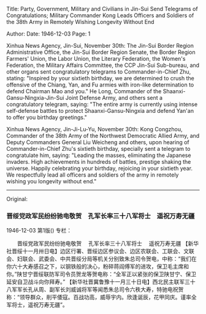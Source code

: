 Title: Party, Government, Military and Civilians in Jin-Sui Send Telegrams of Congratulations; Military Commander Kong Leads Officers and Soldiers of the 38th Army in Remotely Wishing Longevity Without End

Author: 
Date: 1946-12-03
Page: 1

Xinhua News Agency, Jin-Sui, November 30th: The Jin-Sui Border Region Administrative Office, the Jin-Sui Border Region Senate, the Border Region Farmers' Union, the Labor Union, the Literary Federation, the Women's Federation, the Military Affairs Committee, the CCP Jin-Sui Sub-bureau, and other organs sent congratulatory telegrams to Commander-in-Chief Zhu, stating: "Inspired by your sixtieth birthday, we are determined to crush the offensive of the Chiang, Yan, and Fu armies with iron-like determination to defend Chairman Mao and you." He Long, Commander of the Shaanxi-Gansu-Ningxia-Jin-Sui Joint Defense Army, and others sent a congratulatory telegram, saying: "The entire army is currently using intense self-defense battles to protect Shaanxi-Gansu-Ningxia and defend Yan'an to offer you birthday greetings."

Xinhua News Agency, Jin-Ji-Lu-Yu, November 30th: Kong Congzhou, Commander of the 38th Army of the Northwest Democratic Allied Army, and Deputy Commanders General Liu Weicheng and others, upon hearing of Commander-in-Chief Zhu's sixtieth birthday, specially sent a telegram to congratulate him, saying: "Leading the masses, eliminating the Japanese invaders. High achievements in hundreds of battles, prestige shaking the universe. Happily celebrating your birthday, rejoicing in your sixtieth year. We respectfully lead all officers and soldiers of the army in remotely wishing you longevity without end."



<hr /> 

Original: 


### 晋绥党政军民纷纷驰电敬贺　孔军长率三十八军将士　遥祝万寿无疆

1946-12-03
第1版()
专栏：

　　晋绥党政军民纷纷驰电敬贺
  　孔军长率三十八军将士
  　遥祝万寿无疆
    【新华社晋绥十一月卅日电】边区行署、晋绥边区参议会、边区农联会、工联会、文联会、妇联会、武委会、中共晋绥分局等机关分别致朱总司令贺电，中称：“我们在你六十大寿感召之下，以钢铁般的决心，粉碎蒋阎傅军的进攻，保卫毛主席和你。”陕甘宁晋绥联防军司令员贺龙等贺电称：“全军正以紧张的保卫陕甘宁、保卫延安自卫战斗向你拜寿。”
    【新华社晋冀鲁豫十一月三十日电】西北民主联军三十八军军长孔从周、副军长刘威诚将军等闻悉朱总司令六秩大寿，特驰电祝贺称：“领导群众，削平倭寇。百战功高，威辱宇内。欣逢诞辰，花甲同庆。谨率全军将士，遥祝万寿无疆”。
